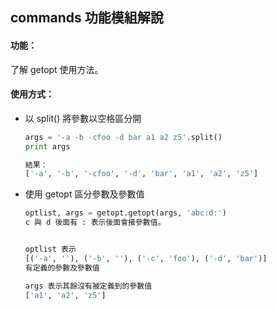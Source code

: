 ## commands 功能模組解說

#### 功能：
了解 getopt 使用方法。

#### 使用方式：

*   以 split() 將參數以空格區分開

    ```python
    args = '-a -b -cfoo -d bar a1 a2 z5'.split()
    print args

    結果：
    ['-a', '-b', '-cfoo', '-d', 'bar', 'a1', 'a2', 'z5']
    ```

*   使用 getopt 區分參數及參數值

    ```python
    optlist, args = getopt.getopt(args, 'abc:d:')
    c 與 d 後面有 : 表示後面會接參數值。


    optlist 表示
    [('-a', ''), ('-b', ''), ('-c', 'foo'), ('-d', 'bar')]
    有定義的參數及參數值

    args 表示其餘沒有被定義到的參數值
    ['a1', 'a2', 'z5']
    ```

